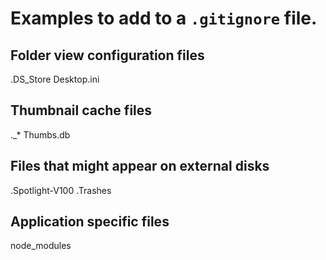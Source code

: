 # Examples to add to a `.gitignore` file.

## Folder view configuration files
.DS_Store
Desktop.ini

## Thumbnail cache files
._*
Thumbs.db

## Files that might appear on external disks
.Spotlight-V100
.Trashes

## Application specific files
node_modules
